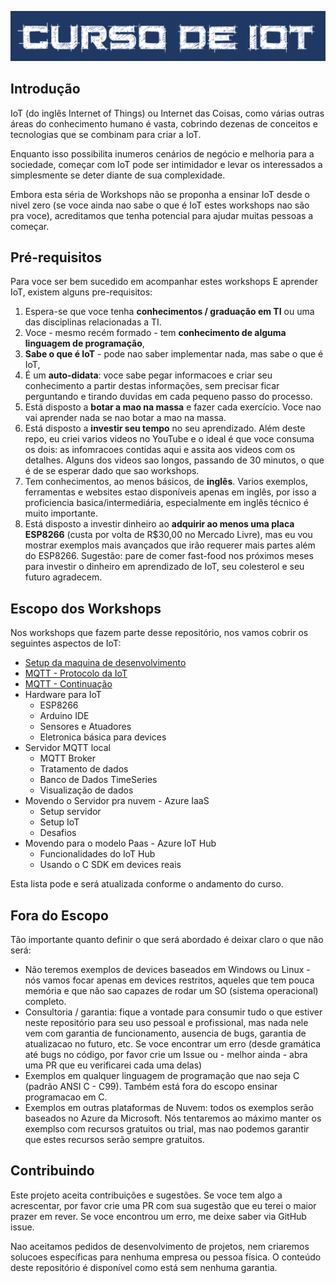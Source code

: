 ![curso](Imagens/banner.png)

## Introdução 
IoT (do inglês Internet of Things) ou Internet das Coisas, como várias outras áreas do conhecimento humano é vasta, cobrindo dezenas de conceitos e tecnologias que se combinam para criar a IoT.

Enquanto isso possibilita inumeros cenários de negócio e melhoria para a sociedade, começar com IoT pode ser  intimidador e levar os interessados a simplesmente se deter diante de sua complexidade.

Embora esta séria de Workshops não se proponha a ensinar IoT desde o nivel zero (se voce ainda nao sabe o que é IoT estes workshops nao são pra voce), acreditamos que tenha potencial para ajudar muitas pessoas a começar.

## Pré-requisitos

Para voce ser bem sucedido em acompanhar estes workshops E aprender IoT, existem alguns pre-requisitos:

1. Espera-se que voce tenha **conhecimentos / graduação em TI** ou uma das disciplinas relacionadas a TI. 
2. Voce - mesmo recém formado - tem **conhecimento de alguma linguagem de programação**, 
3. **Sabe o que é IoT** - pode nao saber implementar nada, mas sabe o que é IoT, 
4. É um **auto-didata**: voce sabe pegar informacoes e criar seu conhecimento a partir destas informações, sem precisar ficar perguntando e tirando duvidas em cada pequeno passo do processo. 
5. Está disposto a **botar a mao na massa** e fazer cada exercício. Voce nao vai aprender nada se nao botar a mao na massa.
6. Está disposto a **investir seu tempo** no seu aprendizado. Além deste repo, eu criei varios videos no YouTube e o ideal é que voce consuma os dois: as infomracoes contidas aqui e assita aos videos com os detalhes. Alguns dos videos sao longos, passando de 30 minutos, o que é de se esperar dado que sao workshops. 
7. Tem conhecimentos, ao menos básicos, de **inglês**. Varios exemplos, ferramentas e websites estao disponíveis apenas em inglês, por isso a proficiencia basica/intermediária, especialmente em inglês técnico é muito importante.
8. Está disposto a investir dinheiro ao **adquirir ao menos uma placa ESP8266** (custa por volta de R$30,00 no Mercado Livre), mas eu vou mostrar exemplos mais avançados que irão requerer mais partes além do ESP8266. Sugestão: pare de comer fast-food nos próximos meses para investir o dinheiro em aprendizado de IoT, seu colesterol e seu futuro agradecem. 

## Escopo dos Workshops

Nos workshops que fazem parte desse repositório, nos vamos cobrir os seguintes aspectos de IoT:

- [Setup da maquina de desenvolvimento](setup.md)
- [MQTT - Protocolo da IoT](mqtt.md)
- [MQTT - Continuação](mqtt2.md)
- Hardware para IoT
    - ESP8266
    - Arduino IDE
    - Sensores e Atuadores
    - Eletronica básica para devices
- Servidor MQTT local
    - MQTT Broker
    - Tratamento de dados
    - Banco de Dados TimeSeries
    - Visualização de dados
- Movendo o Servidor pra nuvem - Azure IaaS
    - Setup servidor
    - Setup IoT
    - Desafios
- Movendo para o modelo Paas - Azure IoT Hub
    - Funcionalidades do IoT Hub
    - Usando o C SDK em devices reais

Esta lista pode e será atualizada conforme o andamento do curso.

## Fora do Escopo

Tão importante quanto definir o que será abordado é deixar claro o que não será:

- Não teremos exemplos de devices baseados em Windows ou Linux - nós vamos focar apenas em devices restritos, aqueles que tem pouca memória e que não sao capazes de rodar um SO (sistema operacional) completo.
- Consultoria / garantia: fique a vontade para consumir tudo o que estiver neste repositório para seu uso pessoal e profissional, mas nada nele vem com garantia de funcionamento, ausencia de bugs, garantia de atualizacao no futuro, etc. Se voce encontrar um erro (desde gramática até bugs no código, por favor crie um Issue ou - melhor ainda - abra uma PR que eu verificarei cada uma delas)
- Exemplos em qualquer linguagem de programação que nao seja C (padrão ANSI C - C99). Também está fora do escopo ensinar programacao em C. 
- Exemplos em outras plataformas de Nuvem: todos os exemplos serão baseados no Azure da Microsoft. Nós tentaremos ao máximo manter os exemplso com recursos gratuitos ou trial, mas nao podemos garantir que estes recursos serão sempre gratuitos. 

## Contribuindo

Este projeto aceita contribuições e sugestões. Se voce tem algo a acrescentar, por favor crie uma PR com sua sugestão que eu terei o maior prazer em rever. Se voce encontrou um erro, me deixe saber via GitHub issue. 

Nao aceitamos pedidos de desenvolvimento de projetos, nem criaremos solucoes específicas para nenhuma empresa ou pessoa física. O conteúdo deste repositório é disponível como está sem nenhuma garantia. 
